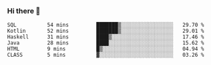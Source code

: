 ### Hi there 👋

<!--START_SECTION:waka-->

```text
SQL          54 mins         ███████▒░░░░░░░░░░░░░░░░░   29.70 %
Kotlin       52 mins         ███████▒░░░░░░░░░░░░░░░░░   29.01 %
Haskell      31 mins         ████▒░░░░░░░░░░░░░░░░░░░░   17.46 %
Java         28 mins         ████░░░░░░░░░░░░░░░░░░░░░   15.62 %
HTML         9 mins          █▒░░░░░░░░░░░░░░░░░░░░░░░   04.94 %
CLASS        5 mins          ▓░░░░░░░░░░░░░░░░░░░░░░░░   03.26 %
```

<!--END_SECTION:waka-->


<!--
**AnkelMauCastillo/AnkelMauCastillo** is a ✨ _special_ ✨ repository because its `README.md` (this file) appears on your GitHub profile.

Here are some ideas to get you started:

- 🔭 I’m currently working on ...
- 🌱 I’m currently learning ...
- 👯 I’m looking to collaborate on ...
- 🤔 I’m looking for help with ...
- 💬 Ask me about ...
- 📫 How to reach me: ...
- 😄 Pronouns: ...
- ⚡ Fun fact: ...
-->
